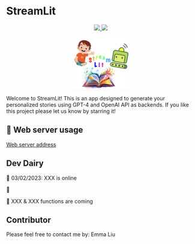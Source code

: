 # StreamLit

<p align="center">
  <!-- License -->
  <a href="./LICENSE">
    <img src="https://img.shields.io/badge/license-Apache%202.0-yellow.svg?logo=apache"/>
  </a>
  <!-- WebServer -->
  <a href="http://emma–gpt.streamlit.app">
    <img src="https://img.shields.io/badge/Webserver-v1.27.0-8A2BE2.svg?logo=semanticweb"/>
  </a>
</p>
<p align="center">
  <a href="https://github.com/Emmaliu2006/streamlit">
    <img width=30% src="logo.jpeg">
  </a>
</p>
Welcome to StreamLit! This is an app designed to generate your personalized stories using GPT-4 and OpenAI API as backends. 
If you like this project please let us know by starring it!

## 📄 Web server usage 
[Web server address](http://emma–gpt.streamlit.app) 

## Dev Dairy
📘 03/02/2023: XXX is online 

📘

📘 XXX & XXX functions are coming

## Contributor
Please feel free to contact me by: Emma Liu 
